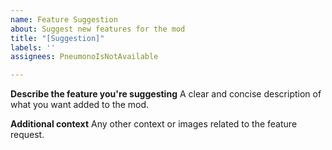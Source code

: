 ```yaml
---
name: Feature Suggestion
about: Suggest new features for the mod
title: "[Suggestion]"
labels: ''
assignees: PneumonoIsNotAvailable

---
```


**Describe the feature you're suggesting**
A clear and concise description of what you want added to the mod.

**Additional context**
Any other context or images related to the feature request.
